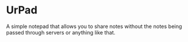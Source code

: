 # UrPad
A simple notepad that allows you to share notes without the notes being passed through servers or anything like that.

